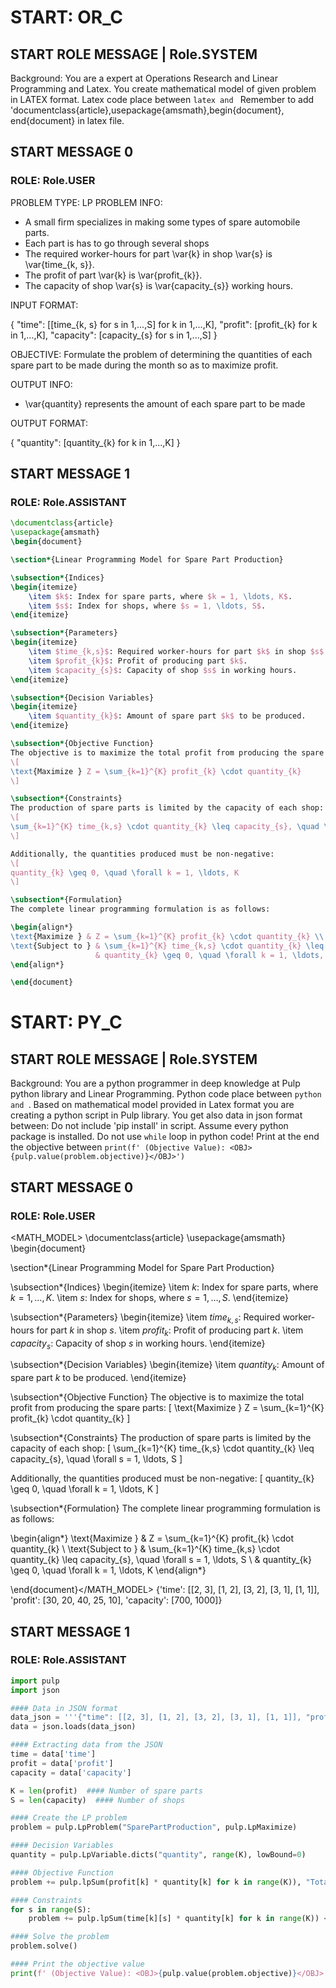 # START: OR_C 
## START ROLE MESSAGE | Role.SYSTEM 
Background: You are a expert at Operations Research and Linear Programming and Latex. You create mathematical model of given problem in LATEX format. Latex code place between ```latex and ``` Remember to add 'documentclass{article},usepackage{amsmath},begin{document}, end{document} in latex file. 
## START MESSAGE 0 
### ROLE: Role.USER
<DESCRIPTION>
PROBLEM TYPE: LP
PROBLEM INFO:

- A small firm specializes in making some types of spare automobile parts. 
- Each part is has to go through several shops 
- The required worker-hours for part \var{k} in shop \var{s} is \var{time_{k, s}}.
- The profit of part \var{k} is \var{profit_{k}}.
- The capacity of shop \var{s} is \var{capacity_{s}} working hours.

INPUT FORMAT:

{
	"time": [[time_{k, s} for s in 1,...,S] for k in 1,...,K],
	"profit": [profit_{k} for k in 1,...,K],
	"capacity": [capacity_{s} for s in 1,...,S]
}


OBJECTIVE: Formulate the problem of determining the quantities of each spare part to be made during the month so as to maximize profit.

OUTPUT INFO:

- \var{quantity} represents the amount of each spare part to be made

OUTPUT FORMAT:

{
	"quantity": [quantity_{k} for k in 1,...,K]
}
</DESCRIPTION>


## START MESSAGE 1 
### ROLE: Role.ASSISTANT
```latex
\documentclass{article}
\usepackage{amsmath}
\begin{document}

\section*{Linear Programming Model for Spare Part Production}

\subsection*{Indices}
\begin{itemize}
    \item $k$: Index for spare parts, where $k = 1, \ldots, K$.
    \item $s$: Index for shops, where $s = 1, \ldots, S$.
\end{itemize}

\subsection*{Parameters}
\begin{itemize}
    \item $time_{k,s}$: Required worker-hours for part $k$ in shop $s$.
    \item $profit_{k}$: Profit of producing part $k$.
    \item $capacity_{s}$: Capacity of shop $s$ in working hours.
\end{itemize}

\subsection*{Decision Variables}
\begin{itemize}
    \item $quantity_{k}$: Amount of spare part $k$ to be produced.
\end{itemize}

\subsection*{Objective Function}
The objective is to maximize the total profit from producing the spare parts:
\[
\text{Maximize } Z = \sum_{k=1}^{K} profit_{k} \cdot quantity_{k}
\]

\subsection*{Constraints}
The production of spare parts is limited by the capacity of each shop:
\[
\sum_{k=1}^{K} time_{k,s} \cdot quantity_{k} \leq capacity_{s}, \quad \forall s = 1, \ldots, S
\]

Additionally, the quantities produced must be non-negative:
\[
quantity_{k} \geq 0, \quad \forall k = 1, \ldots, K
\]

\subsection*{Formulation}
The complete linear programming formulation is as follows:

\begin{align*}
\text{Maximize } & Z = \sum_{k=1}^{K} profit_{k} \cdot quantity_{k} \\
\text{Subject to } & \sum_{k=1}^{K} time_{k,s} \cdot quantity_{k} \leq capacity_{s}, \quad \forall s = 1, \ldots, S \\
                   & quantity_{k} \geq 0, \quad \forall k = 1, \ldots, K
\end{align*}

\end{document}
```

# START: PY_C 
## START ROLE MESSAGE | Role.SYSTEM 
Background: You are a python programmer in deep knowledge at Pulp python library and Linear Programming. Python code place between ```python and ```. Based on mathematical model provided in Latex format you are creating a python script in Pulp library. You get also data in json format between: <DATA></DATA> Do not include 'pip install' in script. Assume every python package is installed. Do not use `while` loop in python code! Print at the end the objective between <OBJ></OBJ> `print(f' (Objective Value): <OBJ>{pulp.value(problem.objective)}</OBJ>')` 
## START MESSAGE 0 
### ROLE: Role.USER
<MATH_MODEL>
\documentclass{article}
\usepackage{amsmath}
\begin{document}

\section*{Linear Programming Model for Spare Part Production}

\subsection*{Indices}
\begin{itemize}
    \item $k$: Index for spare parts, where $k = 1, \ldots, K$.
    \item $s$: Index for shops, where $s = 1, \ldots, S$.
\end{itemize}

\subsection*{Parameters}
\begin{itemize}
    \item $time_{k,s}$: Required worker-hours for part $k$ in shop $s$.
    \item $profit_{k}$: Profit of producing part $k$.
    \item $capacity_{s}$: Capacity of shop $s$ in working hours.
\end{itemize}

\subsection*{Decision Variables}
\begin{itemize}
    \item $quantity_{k}$: Amount of spare part $k$ to be produced.
\end{itemize}

\subsection*{Objective Function}
The objective is to maximize the total profit from producing the spare parts:
\[
\text{Maximize } Z = \sum_{k=1}^{K} profit_{k} \cdot quantity_{k}
\]

\subsection*{Constraints}
The production of spare parts is limited by the capacity of each shop:
\[
\sum_{k=1}^{K} time_{k,s} \cdot quantity_{k} \leq capacity_{s}, \quad \forall s = 1, \ldots, S
\]

Additionally, the quantities produced must be non-negative:
\[
quantity_{k} \geq 0, \quad \forall k = 1, \ldots, K
\]

\subsection*{Formulation}
The complete linear programming formulation is as follows:

\begin{align*}
\text{Maximize } & Z = \sum_{k=1}^{K} profit_{k} \cdot quantity_{k} \\
\text{Subject to } & \sum_{k=1}^{K} time_{k,s} \cdot quantity_{k} \leq capacity_{s}, \quad \forall s = 1, \ldots, S \\
                   & quantity_{k} \geq 0, \quad \forall k = 1, \ldots, K
\end{align*}

\end{document}</MATH_MODEL>
<DATA>
{'time': [[2, 3], [1, 2], [3, 2], [3, 1], [1, 1]], 'profit': [30, 20, 40, 25, 10], 'capacity': [700, 1000]}</DATA>


## START MESSAGE 1 
### ROLE: Role.ASSISTANT
```python
import pulp
import json

#### Data in JSON format
data_json = '''{"time": [[2, 3], [1, 2], [3, 2], [3, 1], [1, 1]], "profit": [30, 20, 40, 25, 10], "capacity": [700, 1000]}'''
data = json.loads(data_json)

#### Extracting data from the JSON
time = data['time']
profit = data['profit']
capacity = data['capacity']

K = len(profit)  #### Number of spare parts
S = len(capacity)  #### Number of shops

#### Create the LP problem
problem = pulp.LpProblem("SparePartProduction", pulp.LpMaximize)

#### Decision Variables
quantity = pulp.LpVariable.dicts("quantity", range(K), lowBound=0)

#### Objective Function
problem += pulp.lpSum(profit[k] * quantity[k] for k in range(K)), "Total Profit"

#### Constraints
for s in range(S):
    problem += pulp.lpSum(time[k][s] * quantity[k] for k in range(K)) <= capacity[s], f"Capacity_Constraint_{s}"

#### Solve the problem
problem.solve()

#### Print the objective value
print(f' (Objective Value): <OBJ>{pulp.value(problem.objective)}</OBJ>')
```

